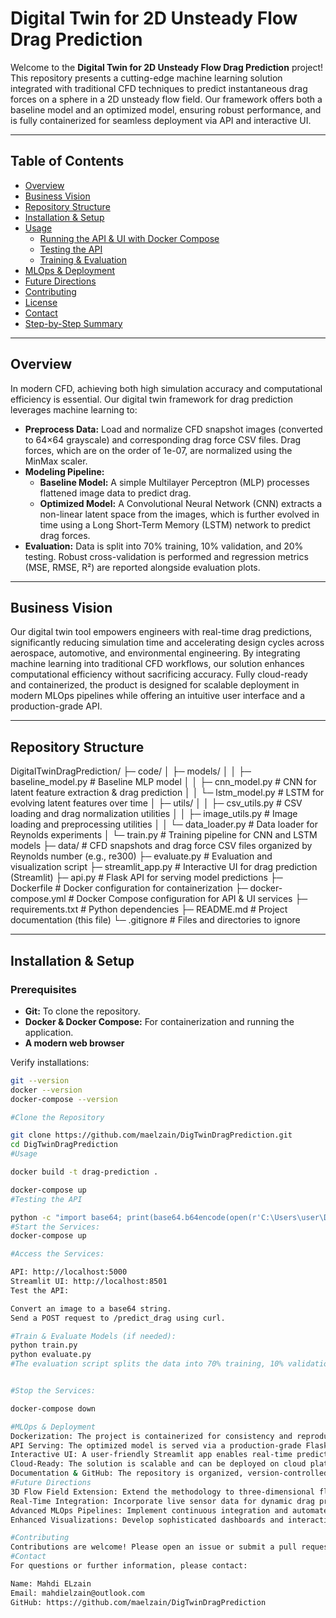 # Digital Twin for 2D Unsteady Flow Drag Prediction

Welcome to the **Digital Twin for 2D Unsteady Flow Drag Prediction** project! This repository presents a cutting-edge machine learning solution integrated with traditional CFD techniques to predict instantaneous drag forces on a sphere in a 2D unsteady flow field. Our framework offers both a baseline model and an optimized model, ensuring robust performance, and is fully containerized for seamless deployment via API and interactive UI.

---

## Table of Contents

- [Overview](#overview)
- [Business Vision](#business-vision)
- [Repository Structure](#repository-structure)
- [Installation & Setup](#installation--setup)
- [Usage](#usage)
  - [Running the API & UI with Docker Compose](#running-the-api--ui-with-docker-compose)
  - [Testing the API](#testing-the-api)
  - [Training & Evaluation](#training--evaluation)
- [MLOps & Deployment](#mlops--deployment)
- [Future Directions](#future-directions)
- [Contributing](#contributing)
- [License](#license)
- [Contact](#contact)
- [Step-by-Step Summary](#step-by-step-summary)

---

## Overview

In modern CFD, achieving both high simulation accuracy and computational efficiency is essential. Our digital twin framework for drag prediction leverages machine learning to:
- **Preprocess Data:** Load and normalize CFD snapshot images (converted to 64×64 grayscale) and corresponding drag force CSV files. Drag forces, which are on the order of 1e-07, are normalized using the MinMax scaler.
- **Modeling Pipeline:**  
  - **Baseline Model:** A simple Multilayer Perceptron (MLP) processes flattened image data to predict drag.
  - **Optimized Model:** A Convolutional Neural Network (CNN) extracts a non-linear latent space from the images, which is further evolved in time using a Long Short-Term Memory (LSTM) network to predict drag forces.
- **Evaluation:** Data is split into 70% training, 10% validation, and 20% testing. Robust cross-validation is performed and regression metrics (MSE, RMSE, R²) are reported alongside evaluation plots.

---

## Business Vision

Our digital twin tool empowers engineers with real-time drag predictions, significantly reducing simulation time and accelerating design cycles across aerospace, automotive, and environmental engineering. By integrating machine learning into traditional CFD workflows, our solution enhances computational efficiency without sacrificing accuracy. Fully cloud-ready and containerized, the product is designed for scalable deployment in modern MLOps pipelines while offering an intuitive user interface and a production-grade API.

---

## Repository Structure

DigitalTwinDragPrediction/ ├─ code/ │ ├─ models/ │ │ ├─ baseline_model.py # Baseline MLP model │ │ ├─ cnn_model.py # CNN for latent feature extraction & drag prediction │ │ └─ lstm_model.py # LSTM for evolving latent features over time │ ├─ utils/ │ │ ├─ csv_utils.py # CSV loading and drag normalization utilities │ │ ├─ image_utils.py # Image loading and preprocessing utilities │ │ └─ data_loader.py # Data loader for Reynolds experiments │ └─ train.py # Training pipeline for CNN and LSTM models ├─ data/ # CFD snapshots and drag force CSV files organized by Reynolds number (e.g., re300) ├─ evaluate.py # Evaluation and visualization script ├─ streamlit_app.py # Interactive UI for drag prediction (Streamlit) ├─ api.py # Flask API for serving model predictions ├─ Dockerfile # Docker configuration for containerization ├─ docker-compose.yml # Docker Compose configuration for API & UI services ├─ requirements.txt # Python dependencies ├─ README.md # Project documentation (this file) └─ .gitignore # Files and directories to ignore


---

## Installation & Setup

### Prerequisites

- **Git:** To clone the repository.
- **Docker & Docker Compose:** For containerization and running the application.
- **A modern web browser**

Verify installations:

```bash
git --version
docker --version
docker-compose --version

#Clone the Repository

git clone https://github.com/maelzain/DigTwinDragPrediction.git
cd DigTwinDragPrediction
#Usage

docker build -t drag-prediction .

docker-compose up
#Testing the API

python -c "import base64; print(base64.b64encode(open(r'C:\Users\user\Desktop\COURSES\AUB\Spring 2024-2025-739988\introduction to machine learning\project 01\GItHub\project\data\re300\timestep_3000.png', 'rb').read()).decode('utf-8'))"
#Start the Services:
docker-compose up

#Access the Services:

API: http://localhost:5000
Streamlit UI: http://localhost:8501
Test the API:

Convert an image to a base64 string.
Send a POST request to /predict_drag using curl.

#Train & Evaluate Models (if needed):
python train.py
python evaluate.py
#The evaluation script splits the data into 70% training, 10% validation, and 20% testing, performs cross-validation, and reports metrics such as MSE, RMSE, and R². Evaluation plots are saved in the evaluation_plots/ directory.


#Stop the Services:

docker-compose down

#MLOps & Deployment
Dockerization: The project is containerized for consistency and reproducibility.
API Serving: The optimized model is served via a production-grade Flask API.
Interactive UI: A user-friendly Streamlit app enables real-time predictions and visualization.
Cloud-Ready: The solution is scalable and can be deployed on cloud platforms such as AWS, GCP, or Azure.
Documentation & GitHub: The repository is organized, version-controlled, and thoroughly documented.
#Future Directions
3D Flow Field Extension: Extend the methodology to three-dimensional flow scenarios.
Real-Time Integration: Incorporate live sensor data for dynamic drag prediction.
Advanced MLOps Pipelines: Implement continuous integration and automated retraining.
Enhanced Visualizations: Develop sophisticated dashboards and interactive visualizations for deeper insights

#Contributing
Contributions are welcome! Please open an issue or submit a pull request with enhancements, bug fixes, or new features.
#Contact
For questions or further information, please contact:

Name: Mahdi ELzain
Email: mahdielzain@outlook.com
GitHub: https://github.com/maelzain/DigTwinDragPrediction